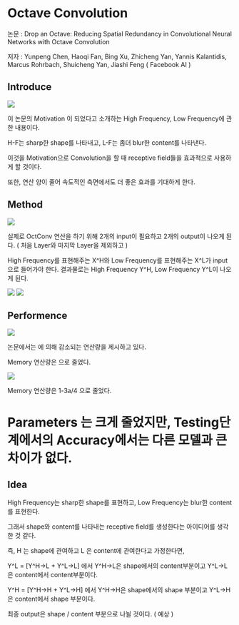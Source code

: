 # Octave Convolution

논문 : Drop an Octave: Reducing Spatial Redundancy in Convolutional Neural Networks with Octave Convolution

저자 : Yunpeng Chen, Haoqi Fan, Bing Xu, Zhicheng Yan, Yannis Kalantidis, Marcus Rohrbach, Shuicheng Yan, Jiashi Feng ( Facebook AI )

## Introduce

![](Untitled-2c5fe37e-ac51-4b44-b7fb-ea3dd3eaf766.png)

이 논문의 Motivation 이 되었다고 소개하는 High Frequency, Low Frequency에 관한 내용이다.

H-F는 sharp한 shape를 나타내고, L-F는 좀더 blur한 content를 나타낸다.

이것을 Motivation으로 Convolution을 할 때 receptive field들을 효과적으로 사용하게 할 것이다.

또한, 연산 양이 줄어 속도적인 측면에서도 더 좋은 효과를 기대하게 한다.

## Method

![](_2019-11-19_01-9639f835-f0aa-4c12-bb40-06d72276f71a.37.40.png)

실제로 OctConv 연산을 하기 위해 2개의 input이 필요하고 2개의 output이 나오게 된다.
( 처음 Layer와 마지막 Layer을 제외하고 )

High Frequency를 표현해주는 X^H와 Low Frequency를 표현해주는 X^L가 input으로 들어가야 한다.
결과물로는 High Frequency Y^H, Low Frequency Y^L이 나오게 된다.

<img src="https://latex.codecogs.com/svg.latex?\;Y^H=W^{H{\rightarrow}H}\odot{X^H}+upsample(W^{L{\rightarrow}H}\odot{X^L})">
<img src="https://latex.codecogs.com/svg.latex?\;Y^L=W^{L{\rightarrow}L}\odot{X^L}+pooling(W^{H{\rightarrow}L}\odot{X^H})">

## Performence

![](Untitled-e235b78f-9558-4b14-bf87-d3f63658bf26.png)

논문에서는 에 의해 감소되는 연산량을 제시하고 있다.

Memory 연산량은 으로 줄었다.

![](Untitled-f6e20ca3-3df9-455c-b50b-e3c3dea87ba8.png)

Memory 연산량은 1-3a/4 으로 줄었다.

# Parameters 는 크게 줄었지만, Testing단계에서의 Accuracy에서는 다른 모델과 큰 차이가 없다.

## Idea

High Frequency는 sharp한 shape를 표현하고, Low Frequency는 blur한 content를 표현한다.

그래서 shape와 content를 나타내는 receptive field를 생성한다는 아이디어를 생각한 것 같다.

즉, H 는 shape에 관여하고 L 은 content에 관여한다고 가정한다면,

Y^L = [Y^H→L + Y^L→L] 에서 Y^H→L은 shape에서의 content부분이고
                                                  Y^L→L은 content에서 content부분이다.

Y^H = [Y^H→H + Y^L→H] 에서 Y^H→H은 shape에서의  shape 부분이고
                                                    Y^L→H은 content에서 shape 부분이다.

최종 output은 shape / content 부분으로 나뉠 것이다. ( 예상 )
